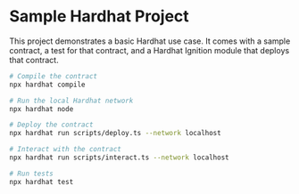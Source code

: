# Sample Hardhat Project

This project demonstrates a basic Hardhat use case. It comes with a sample contract, a test for that contract, and a Hardhat Ignition module that deploys that contract.

```bash
# Compile the contract
npx hardhat compile

# Run the local Hardhat network
npx hardhat node

# Deploy the contract
npx hardhat run scripts/deploy.ts --network localhost

# Interact with the contract
npx hardhat run scripts/interact.ts --network localhost

# Run tests
npx hardhat test
```